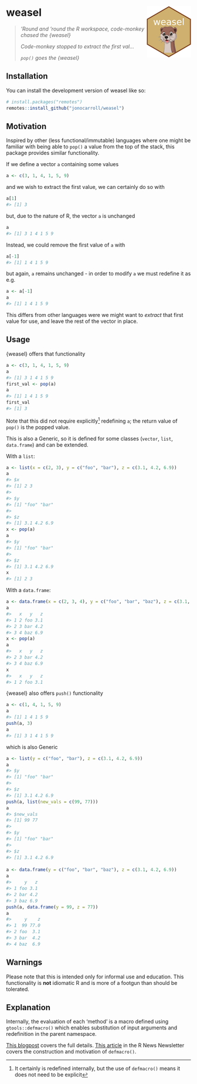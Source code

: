 
<!-- README.md is generated from README.Rmd. Please edit that file -->

# weasel <img src="man/figures/logo.png" align="right" height="139" />

<!-- badges: start -->
<!-- badges: end -->

> *’Round and ’round the R workspace, code-monkey chased the {weasel}*
>
> *Code-monkey stopped to extract the first val…*
>
> *`pop()` goes the {weasel}*

## Installation

You can install the development version of weasel like so:

``` r
# install.packages("remotes")
remotes::install_github("jonocarroll/weasel")
```

## Motivation

Inspired by other (less functional/immutable) languages where one might
be familiar with being able to `pop()` a value from the top of the
stack, this package provides similar functionality.

If we define a vector `a` containing some values

``` r
a <- c(3, 1, 4, 1, 5, 9)
```

and we wish to extract the first value, we can certainly do so with

``` r
a[1]
#> [1] 3
```

but, due to the nature of R, the vector `a` is unchanged

``` r
a
#> [1] 3 1 4 1 5 9
```

Instead, we could remove the first value of `a` with

``` r
a[-1]
#> [1] 1 4 1 5 9
```

but again, `a` remains unchanged - in order to modify `a` we must
redefine it as e.g.

``` r
a <- a[-1]
a
#> [1] 1 4 1 5 9
```

This differs from other languages were we might want to *extract* that
first value for use, and leave the rest of the vector in place.

## Usage

{weasel} offers that functionality

``` r
a <- c(3, 1, 4, 1, 5, 9)
a
#> [1] 3 1 4 1 5 9
first_val <- pop(a)
a
#> [1] 1 4 1 5 9
first_val
#> [1] 3
```

Note that this did not require explicitly[^1] redefining `a`; the return
value of `pop()` is the popped value.

This is also a Generic, so it is defined for some classes (`vector`,
`list`, `data.frame`) and can be extended.

With a `list`:

``` r
a <- list(x = c(2, 3), y = c("foo", "bar"), z = c(3.1, 4.2, 6.9))
a
#> $x
#> [1] 2 3
#> 
#> $y
#> [1] "foo" "bar"
#> 
#> $z
#> [1] 3.1 4.2 6.9
x <- pop(a)
a
#> $y
#> [1] "foo" "bar"
#> 
#> $z
#> [1] 3.1 4.2 6.9
x
#> [1] 2 3
```

With a `data.frame`:

``` r
a <- data.frame(x = c(2, 3, 4), y = c("foo", "bar", "baz"), z = c(3.1, 4.2, 6.9))
a
#>   x   y   z
#> 1 2 foo 3.1
#> 2 3 bar 4.2
#> 3 4 baz 6.9
x <- pop(a)
a
#>   x   y   z
#> 2 3 bar 4.2
#> 3 4 baz 6.9
x
#>   x   y   z
#> 1 2 foo 3.1
```

{weasel} also offers `push()` functionality

``` r
a <- c(1, 4, 1, 5, 9)
a
#> [1] 1 4 1 5 9
push(a, 3)
a
#> [1] 3 1 4 1 5 9
```

which is also Generic

``` r
a <- list(y = c("foo", "bar"), z = c(3.1, 4.2, 6.9))
a
#> $y
#> [1] "foo" "bar"
#> 
#> $z
#> [1] 3.1 4.2 6.9
push(a, list(new_vals = c(99, 77)))
a
#> $new_vals
#> [1] 99 77
#> 
#> $y
#> [1] "foo" "bar"
#> 
#> $z
#> [1] 3.1 4.2 6.9

a <- data.frame(y = c("foo", "bar", "baz"), z = c(3.1, 4.2, 6.9))
a
#>     y   z
#> 1 foo 3.1
#> 2 bar 4.2
#> 3 baz 6.9
push(a, data.frame(y = 99, z = 77))
a
#>     y    z
#> 1  99 77.0
#> 2 foo  3.1
#> 3 bar  4.2
#> 4 baz  6.9
```

## Warnings

Please note that this is intended only for informal use and education.
This functionality is **not** idiomatic R and is more of a footgun than
should be tolerated.

## Explanation

Internally, the evaluation of each ‘method’ is a macro defined using
`gtools::defmacro()` which enables substitution of input arguments and
redefinition in the parent namespace.

[This blogpost](https://jcarroll.com.au/TODO) covers the full details.
[This article](https://www.r-project.org/doc/Rnews/Rnews_2001-3.pdf) in
the R News Newsletter covers the construction and motivation of
`defmacro()`.

[^1]: It certainly is redefined internally, but the use of `defmacro()`
    means it does not need to be explicit
